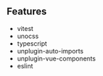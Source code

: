 ## Features

- vitest
- unocss
- typescript
- unplugin-auto-imports
- unplugin-vue-components
- eslint
